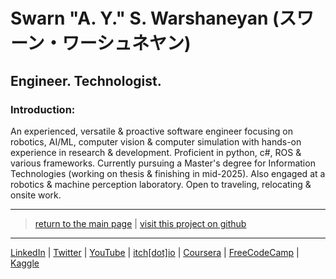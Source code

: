 # Swarn "A. Y." S. Warshaneyan (スワーン・ワーシュネヤン)

## Engineer. Technologist.

### Introduction:

An experienced, versatile & proactive software engineer focusing on robotics, AI/ML, computer vision & computer simulation with hands-on experience in research & development. Proficient in python, c#, ROS & various frameworks. Currently pursuing a Master's degree for Information Technologies (working on thesis & finishing in mid-2025). Also engaged at a robotics & machine perception laboratory. Open to traveling, relocating & onsite work.

---

> [return to the main page](https://ahiyantra.vercel.app)
> |
> [visit this project on github](https://github.com/ahiyantra/ahiyantra)

---

[LinkedIn](https://www.linkedin.com/in/ahiyantra/) | [Twitter](https://twitter.com/ahiyantra) | [YouTube](https://www.youtube.com/channel/UCvqX8LLwojuty35CrIlRBVQ) | [itch[dot]io](https://ahiyantra.itch.io/) | [Coursera](https://www.coursera.org/user/2657076618258e21a915c1260c029e6c) | [FreeCodeCamp](https://www.freecodecamp.org/ahiyantra) | [Kaggle](https://www.kaggle.com/ahiyantra)
